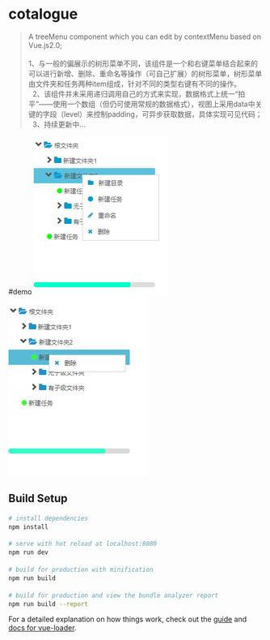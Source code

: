 # cotalogue

> A treeMenu component which you can edit by contextMenu based on Vue.js2.0;<br/>   
> 1、与一般的偏展示的树形菜单不同，该组件是一个和右键菜单结合起来的可以进行新增、删除、重命名等操作（可自己扩展）的树形菜单，树形菜单由文件夹和任务两种item组成，针对不同的类型右键有不同的操作。<br/>   
> 2、该组件并未采用递归调用自己的方式来实现，数据格式上统一“拍平”——使用一个数组（但仍可使用常规的数据格式），视图上采用data中关键的字段（level）来控制padding，可异步获取数据，具体实现可见代码；<br/>   
> 3、持续更新中...

#demo
![image](https://github.com/ExcellentJR/editable-treemenu/blob/master/static/lib/img/%E9%92%88%E5%AF%B9%E6%96%87%E4%BB%B6%E5%A4%B9%E7%9A%84%E5%8F%B3%E9%94%AE.png)
![image](https://github.com/ExcellentJR/editable-treemenu/blob/master/static/lib/img/%E9%92%88%E5%AF%B9%E6%96%87%E4%BB%B6%E7%9A%84%E5%8F%B3%E9%94%AE.png)


## Build Setup

``` bash
# install dependencies
npm install

# serve with hot reload at localhost:8080
npm run dev

# build for production with minification
npm run build

# build for production and view the bundle analyzer report
npm run build --report
```

For a detailed explanation on how things work, check out the [guide](http://vuejs-templates.github.io/webpack/) and [docs for vue-loader](http://vuejs.github.io/vue-loader).
